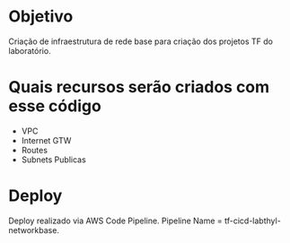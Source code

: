 # Objetivo
Criação de infraestrutura de rede base para criação dos projetos TF do laboratório.

# Quais recursos serão criados com esse código
- VPC
- Internet GTW
- Routes
- Subnets Publicas

# Deploy
Deploy realizado via AWS Code Pipeline. Pipeline Name = tf-cicd-labthyl-networkbase.
